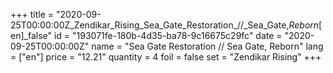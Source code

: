 +++
title = "2020-09-25T00:00:00Z_Zendikar_Rising_Sea_Gate_Restoration_//_Sea_Gate,_Reborn_[en]_false"
id = "193071fe-180b-4d35-ba78-9c16675c29fc"
date = "2020-09-25T00:00:00Z"
name = "Sea Gate Restoration // Sea Gate, Reborn"
lang = ["en"]
price = "12.21"
quantity = 4
foil = false
set = "Zendikar Rising"
+++
